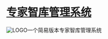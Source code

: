 [专家智库管理系统](http://www.expert.seeii.org "可访问查看")
================
![](http://www.seeii.org/Content/images/favico.ico "LOGO")一个简易版本专家智库管理系统
